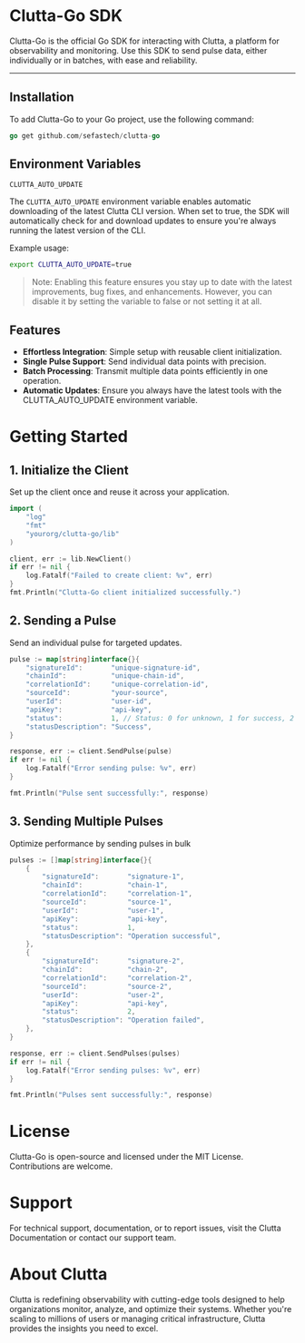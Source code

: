 # Clutta-Go SDK

Clutta-Go is the official Go SDK for interacting with Clutta, a platform for observability and monitoring. 
Use this SDK to send pulse data, either individually or in batches, with ease and reliability.

---

## Installation

To add Clutta-Go to your Go project, use the following command:

```go
go get github.com/sefastech/clutta-go
```

## Environment Variables

`CLUTTA_AUTO_UPDATE`

The `CLUTTA_AUTO_UPDATE` environment variable enables automatic downloading of the latest Clutta CLI version. 
When set to true, the SDK will automatically check for and download updates to ensure you're always running the latest version of the CLI.

Example usage:
```bash
export CLUTTA_AUTO_UPDATE=true
```
> Note: Enabling this feature ensures you stay up to date with the latest improvements, bug fixes, 
> and enhancements. However, you can disable it by setting the variable to false or not setting it at all.

## Features
- **Effortless Integration**: Simple setup with reusable client initialization.
- **Single Pulse Support**: Send individual data points with precision.
- **Batch Processing**: Transmit multiple data points efficiently in one operation.
- **Automatic Updates**: Ensure you always have the latest tools with the CLUTTA_AUTO_UPDATE environment variable.

# Getting Started

## 1. Initialize the Client
   Set up the client once and reuse it across your application. 

```go
import (
	"log"
	"fmt"
	"yourorg/clutta-go/lib"
)

client, err := lib.NewClient()
if err != nil {
	log.Fatalf("Failed to create client: %v", err)
}
fmt.Println("Clutta-Go client initialized successfully.")

```

## 2. Sending a Pulse
   Send an individual pulse for targeted updates.
```go
pulse := map[string]interface{}{
	"signatureId":       "unique-signature-id",
	"chainId":           "unique-chain-id",
	"correlationId":     "unique-correlation-id",
	"sourceId":          "your-source",
	"userId":            "user-id",
	"apiKey":            "api-key",
	"status":            1, // Status: 0 for unknown, 1 for success, 2 for failure
	"statusDescription": "Success",
}

response, err := client.SendPulse(pulse)
if err != nil {
	log.Fatalf("Error sending pulse: %v", err)
}

fmt.Println("Pulse sent successfully:", response)

```

## 3. Sending Multiple Pulses
Optimize performance by sending pulses in bulk
```go
pulses := []map[string]interface{}{
	{
		"signatureId":       "signature-1",
		"chainId":           "chain-1",
		"correlationId":     "correlation-1",
		"sourceId":          "source-1",
		"userId":            "user-1",
		"apiKey":            "api-key",
		"status":            1,
		"statusDescription": "Operation successful",
	},
	{
		"signatureId":       "signature-2",
		"chainId":           "chain-2",
		"correlationId":     "correlation-2",
		"sourceId":          "source-2",
		"userId":            "user-2",
		"apiKey":            "api-key",
		"status":            2,
		"statusDescription": "Operation failed",
	},
}

response, err := client.SendPulses(pulses)
if err != nil {
	log.Fatalf("Error sending pulses: %v", err)
}

fmt.Println("Pulses sent successfully:", response)

```

# License

Clutta-Go is open-source and licensed under the MIT License. Contributions are welcome.


# Support

For technical support, documentation, or to report issues, visit the Clutta Documentation or contact our support team.


# About Clutta

Clutta is redefining observability with cutting-edge tools designed to help organizations monitor, analyze, and optimize their systems. 
Whether you're scaling to millions of users or managing critical infrastructure, Clutta provides the insights you need to excel.
